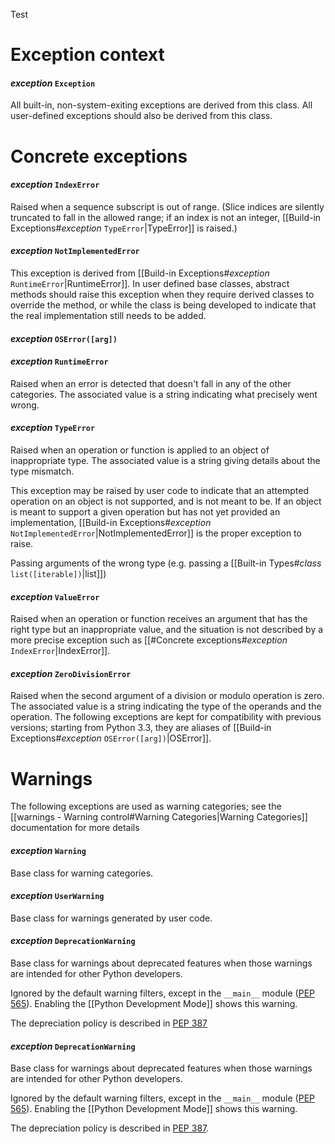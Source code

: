Test
# Exception context
#### *exception* `Exception`
All built-in, non-system-exiting exceptions are derived from this class. All user-defined exceptions should also be derived from this class.
# Concrete exceptions
#### *exception* `IndexError`
Raised when a sequence subscript is out of range. (Slice indices are silently truncated to fall in the allowed range; if an index is not an integer, [[Build-in Exceptions#*exception* `TypeError`|TypeError]] is raised.)
#### *exception* `NotImplementedError`
This exception is derived from [[Build-in Exceptions#*exception* `RuntimeError`|RuntimeError]]. In user defined base classes, abstract methods should raise this exception when they require derived classes to override the method, or while the class is being developed to indicate that the real implementation still needs to be added.
#### *exception* `OSError([arg])`
#### *exception* `RuntimeError`
Raised when an error is detected that doesn't fall in any of the other categories. The associated value is a string indicating what precisely went wrong.
#### *exception* `TypeError`
Raised when an operation or function is applied to an object of inappropriate type. The associated value is a string giving details about the type mismatch.

This exception may be raised by user code to indicate that an attempted operation on an object is not supported, and is not meant to be. If an object is meant to support a given operation but has not yet provided an implementation, [[Build-in Exceptions#*exception* `NotImplementedError`|NotImplementedError]] is the proper exception to raise.

Passing arguments of the wrong type (e.g. passing a [[Built-in Types#*class* `list([iterable])`|list]]) 
#### *exception* `ValueError`
Raised when an operation or function receives an argument that has the right type but an inappropriate value, and the situation is not described by a more precise exception such as [[#Concrete exceptions#*exception* `IndexError`|IndexError]].
#### *exception* `ZeroDivisionError`
Raised when the second argument of a division or modulo operation is zero. The associated value is a string indicating the type of the operands and the operation.
The following exceptions are kept for compatibility with previous versions; starting from Python 3.3, they are aliases of [[Build-in Exceptions#*exception* `OSError([arg])`|OSError]].
# Warnings
The following exceptions are used as warning categories; see the [[warnings - Warning control#Warning Categories|Warning Categories]] documentation for more details
#### *exception* `Warning`
Base class for warning categories.
#### *exception* `UserWarning`
Base class for warnings generated by user code.
#### *exception* `DeprecationWarning`
Base class for warnings about deprecated features when those warnings are intended for other Python developers.

Ignored by the default warning filters, except in the `__main__` module ([PEP 565](https://peps.python.org/pep-0565)). Enabling the [[Python Development Mode]] shows this warning.

The depreciation policy is described in [PEP 387](https://peps.python.org/pep-0387)
#### *exception* `DeprecationWarning`
Base class for warnings about deprecated features when those warnings are intended for other Python developers.

Ignored by the default warning filters, except in the `__main__` module ([PEP 565](https://peps.python.org/pep-0565)). Enabling the [[Python Development Mode]] shows this warning.

The depreciation policy is described in [PEP 387](https://peps.python.org/pep-0387).